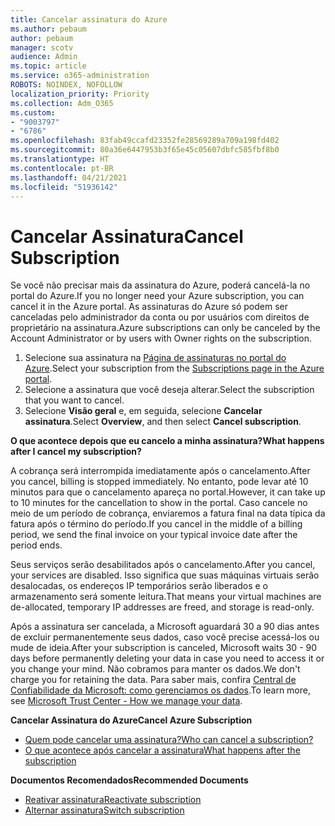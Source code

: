 ```yaml
---
title: Cancelar assinatura do Azure
ms.author: pebaum
author: pebaum
manager: scotv
audience: Admin
ms.topic: article
ms.service: o365-administration
ROBOTS: NOINDEX, NOFOLLOW
localization_priority: Priority
ms.collection: Adm_O365
ms.custom:
- "9003797"
- "6786"
ms.openlocfilehash: 83fab49ccafd23352fe28569289a709a198fd402
ms.sourcegitcommit: 80a36e6447953b3f65e45c05607dbfc585fbf8b0
ms.translationtype: HT
ms.contentlocale: pt-BR
ms.lasthandoff: 04/21/2021
ms.locfileid: "51936142"
---
```

# <a name="cancel-subscription"></a><span data-ttu-id="205ba-102">Cancelar Assinatura</span><span class="sxs-lookup"><span data-stu-id="205ba-102">Cancel Subscription</span></span>

<span data-ttu-id="205ba-103">Se você não precisar mais da assinatura do Azure, poderá cancelá-la no portal do Azure.</span><span class="sxs-lookup"><span data-stu-id="205ba-103">If you no longer need your Azure subscription, you can cancel it in the Azure portal.</span></span> <span data-ttu-id="205ba-104">As assinaturas do Azure só podem ser canceladas pelo administrador da conta ou por usuários com direitos de proprietário na assinatura.</span><span class="sxs-lookup"><span data-stu-id="205ba-104">Azure subscriptions can only be canceled by the Account Administrator or by users with Owner rights on the subscription.</span></span>

1. <span data-ttu-id="205ba-105">Selecione sua assinatura na [Página de assinaturas no portal do Azure](https://portal.azure.com/#blade/Microsoft_Azure_Billing/SubscriptionsBlade).</span><span class="sxs-lookup"><span data-stu-id="205ba-105">Select your subscription from the [Subscriptions page in the Azure portal](https://portal.azure.com/#blade/Microsoft_Azure_Billing/SubscriptionsBlade).</span></span>
2. <span data-ttu-id="205ba-106">Selecione a assinatura que você deseja alterar.</span><span class="sxs-lookup"><span data-stu-id="205ba-106">Select the subscription that you want to cancel.</span></span>
3. <span data-ttu-id="205ba-107">Selecione **Visão geral** e, em seguida, selecione **Cancelar assinatura**.</span><span class="sxs-lookup"><span data-stu-id="205ba-107">Select **Overview**, and then select **Cancel subscription**.</span></span>

<span data-ttu-id="205ba-108">**O que acontece depois que eu cancelo a minha assinatura?**</span><span class="sxs-lookup"><span data-stu-id="205ba-108">**What happens after I cancel my subscription?**</span></span>

<span data-ttu-id="205ba-109">A cobrança será interrompida imediatamente após o cancelamento.</span><span class="sxs-lookup"><span data-stu-id="205ba-109">After you cancel, billing is stopped immediately.</span></span> <span data-ttu-id="205ba-110">No entanto, pode levar até 10 minutos para que o cancelamento apareça no portal.</span><span class="sxs-lookup"><span data-stu-id="205ba-110">However, it can take up to 10 minutes for the cancellation to show in the portal.</span></span> <span data-ttu-id="205ba-111">Caso cancele no meio de um período de cobrança, enviaremos a fatura final na data típica da fatura após o término do período.</span><span class="sxs-lookup"><span data-stu-id="205ba-111">If you cancel in the middle of a billing period, we send the final invoice on your typical invoice date after the period ends.</span></span>

<span data-ttu-id="205ba-112">Seus serviços serão desabilitados após o cancelamento.</span><span class="sxs-lookup"><span data-stu-id="205ba-112">After you cancel, your services are disabled.</span></span> <span data-ttu-id="205ba-113">Isso significa que suas máquinas virtuais serão desalocadas, os endereços IP temporários serão liberados e o armazenamento será somente leitura.</span><span class="sxs-lookup"><span data-stu-id="205ba-113">That means your virtual machines are de-allocated, temporary IP addresses are freed, and storage is read-only.</span></span>

<span data-ttu-id="205ba-114">Após a assinatura ser cancelada, a Microsoft aguardará 30 a 90 dias antes de excluir permanentemente seus dados, caso você precise acessá-los ou mude de ideia.</span><span class="sxs-lookup"><span data-stu-id="205ba-114">After your subscription is canceled, Microsoft waits 30 - 90 days before permanently deleting your data in case you need to access it or you change your mind.</span></span> <span data-ttu-id="205ba-115">Não cobramos para manter os dados.</span><span class="sxs-lookup"><span data-stu-id="205ba-115">We don't charge you for retaining the data.</span></span> <span data-ttu-id="205ba-116">Para saber mais, confira [Central de Confiabilidade da Microsoft: como gerenciamos os dados](https://go.microsoft.com/fwLink/p/?LinkID=822930&clcid=0x409).</span><span class="sxs-lookup"><span data-stu-id="205ba-116">To learn more, see [Microsoft Trust Center - How we manage your data](https://go.microsoft.com/fwLink/p/?LinkID=822930&clcid=0x409).</span></span>

<span data-ttu-id="205ba-117">**Cancelar Assinatura do Azure**</span><span class="sxs-lookup"><span data-stu-id="205ba-117">**Cancel Azure Subscription**</span></span>

- [<span data-ttu-id="205ba-118">Quem pode cancelar uma assinatura?</span><span class="sxs-lookup"><span data-stu-id="205ba-118">Who can cancel a subscription?</span></span>](https://docs.microsoft.com/azure/billing/billing-how-to-cancel-azure-subscription?WT.mc_id=Portal-Microsoft_Azure_Support#who-can-cancel-a-subscription)
- [<span data-ttu-id="205ba-119">O que acontece após cancelar a assinatura</span><span class="sxs-lookup"><span data-stu-id="205ba-119">What happens after the subscription</span></span>](https://docs.microsoft.com/azure/billing/billing-how-to-cancel-azure-subscription?WT.mc_id=Portal-Microsoft_Azure_Support#what-happens-after-i-cancel-my-subscription)

<span data-ttu-id="205ba-120">**Documentos Recomendados**</span><span class="sxs-lookup"><span data-stu-id="205ba-120">**Recommended Documents**</span></span>

- [<span data-ttu-id="205ba-121">Reativar assinatura</span><span class="sxs-lookup"><span data-stu-id="205ba-121">Reactivate subscription</span></span>](https://docs.microsoft.com/azure/billing/billing-how-to-cancel-azure-subscription?WT.mc_id=Portal-Microsoft_Azure_Support#reactivate-subscription)
- [<span data-ttu-id="205ba-122">Alternar assinatura</span><span class="sxs-lookup"><span data-stu-id="205ba-122">Switch subscription</span></span>](https://docs.microsoft.com/azure/billing/billing-how-to-switch-azure-offer?WT.mc_id=Portal-Microsoft_Azure_Support)